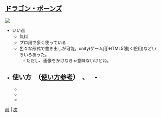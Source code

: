 ## [ドラゴン・ボーンズ](http://dragonbones.com/en/index.html)

![](https://raw.githubusercontent.com/175B005/weekreport3/master/dorgon.png)

- いい点  
    - 無料  
    - プロ用で多く使っている  
    - 色々な形式で書き出しが可能。unity(ゲーム用)HTML5(動く絵用)などいろいろあった。  
    - ただし、画像をかけなきゃ意味ないけどね。
- 使い方　（[使い方参考](http://dragonbones.effecthub.com/DBGettingStarted_V2.0_ja.html)）  、
    - 
    - 
    - 
    - 
    - 
    

[前](https://github.com/175B005/weekreport2) | [次](https://github.com/175B005/weekreport4)
